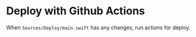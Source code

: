 # Deploy with Github Actions 

When `Sources/Deploy/main.swift` has any changes, run actions for deploy.
